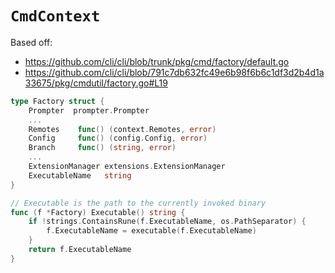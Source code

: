 # `CmdContext`

Based off:

- https://github.com/cli/cli/blob/trunk/pkg/cmd/factory/default.go
- https://github.com/cli/cli/blob/791c7db632fc49e6b98f6b6c1df3d2b4d1a33675/pkg/cmdutil/factory.go#L19

```go
type Factory struct {
	Prompter  prompter.Prompter
    ...
	Remotes    func() (context.Remotes, error)
	Config     func() (config.Config, error)
	Branch     func() (string, error)
	...
	ExtensionManager extensions.ExtensionManager
	ExecutableName   string
}

// Executable is the path to the currently invoked binary
func (f *Factory) Executable() string {
	if !strings.ContainsRune(f.ExecutableName, os.PathSeparator) {
		f.ExecutableName = executable(f.ExecutableName)
	}
	return f.ExecutableName
}
```
